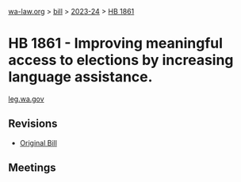 [wa-law.org](/) > [bill](/bill/) > [2023-24](/bill/2023-24/) > [HB 1861](/bill/2023-24/hb/1861/)

# HB 1861 - Improving meaningful access to elections by increasing language assistance.
[leg.wa.gov](https://app.leg.wa.gov/billsummary?BillNumber=1861&Year=2023&Initiative=false)

## Revisions
* [Original Bill](1/)

## Meetings
